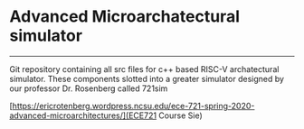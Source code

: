 # Advanced Microarchatectural simulator
---
Git repository containing all src files for c++ based RISC-V archatectural simulator. These components slotted into a greater simulator designed by our professor Dr. Rosenberg called 721sim 

[https://ericrotenberg.wordpress.ncsu.edu/ece-721-spring-2020-advanced-microarchitectures/](ECE721 Course Sie)
